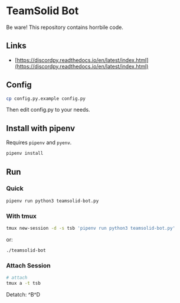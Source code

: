 # TeamSolid Bot

Be ware!
This repository contains horrbile code.

## Links

* [https://discordpy.readthedocs.io/en/latest/index.html](https://discordpy.readthedocs.io/en/latest/index.html)

## Config

~~~bash
cp config.py.example config.py
~~~

Then edit config.py to your needs.

## Install with pipenv

Requires `pipenv` and `pyenv`.

```bash
pipenv install
```

## Run

### Quick

~~~bash
pipenv run python3 teamsolid-bot.py
~~~

### With tmux

~~~bash
tmux new-session -d -s tsb 'pipenv run python3 teamsolid-bot.py'
~~~

or:

~~~bash
./teamsolid-bot
~~~


### Attach Session

~~~bash
# attach
tmux a -t tsb
~~~

Detatch: ^B^D
